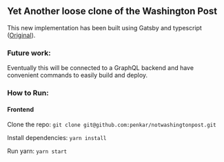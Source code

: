 ## Yet Another loose clone of the Washington Post
This new implementation has been built using Gatsby and typescript ([Original](https://github.com/penkar/notwashingtonpost)).

### Future work:
Eventually this will be connected to a GraphQL backend and have convenient commands to easily build and deploy.



### How to Run:
#### **Frontend**
Clone the repo: `git clone git@github.com:penkar/notwashingtonpost.git`

Install dependencies: `yarn install`

Run yarn: `yarn start`

